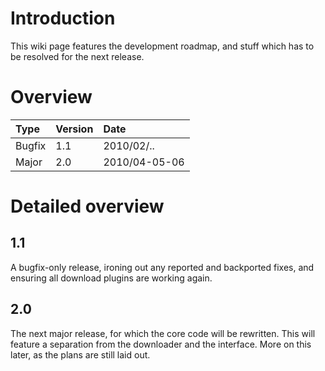 # Introduction #

This wiki page features the development roadmap, and stuff which has to be resolved for the next release.

# Overview #

| **Type** | **Version** | **Date** |
|:---------|:------------|:---------|
| Bugfix   | 1.1         | 2010/02/.. |
| Major    | 2.0         | 2010/04-05-06 |

# Detailed overview #

## 1.1 ##

A bugfix-only release, ironing out any reported and backported fixes, and ensuring all download plugins are working again.

## 2.0 ##

The next major release, for which the core code will be rewritten. This will feature a separation from the downloader and the interface. More on this later, as the plans are still laid out.